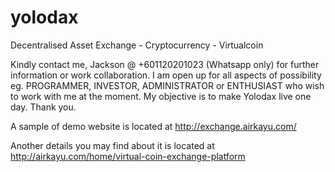 # yolodax
Decentralised Asset Exchange - Cryptocurrency - Virtualcoin

Kindly contact me, Jackson @ +601120201023 (Whatsapp only) for further information or work collaboration. I am open up for all aspects of possibility eg. PROGRAMMER, INVESTOR, ADMINISTRATOR or ENTHUSIAST who wish to work with me at the moment. My objective is to make Yolodax live one day. Thank you.

A sample of demo website is located at http://exchange.airkayu.com/

Another details you may find about it is located at http://airkayu.com/home/virtual-coin-exchange-platform
